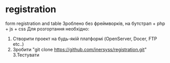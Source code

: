 # registration
form registration and table
Зроблено без фреймворків, на бутстрап + php + js + css
Для розгортання необхідно:
1. Створити проект на будь-якій платформі (OpenServer, Docer, FTP etc..)
2. Зробити "git clone https://github.com/inersyss/registration.git"
3.Тестувати
